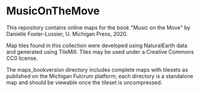 # MusicOnTheMove

This repository contains online maps for the book "Music on the Move" by Danielle Fosler-Lussier, U. Michigan Press, 2020.

Map tiles found in this collection were developed using NaturalEarth data and generated using TileMill.  Tiles may be used under a Creative Commons CC0 license.

The maps_bookversion directory includes complete maps with tilesets as published on the Michigan Fulcrum platform; each directory is a standalone map and should be viewable once the tileset is uncompressed.